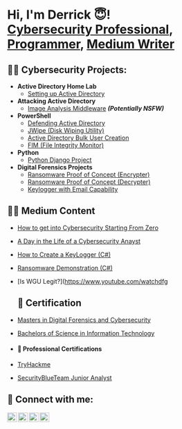 <h1>Hi, I'm Derrick 😇! <br/><a href="https://www.linkedin.com/in/derrick-gyamfi-429933265">Cybersecurity Professional</a>, <a href="https://github.com/derrick365">Programmer</a>, <a href="medium.com/@cwabenadaylight">Medium Writer</a></h1>

<h2>👨‍💻 Cybersecurity Projects:</h2>

- <b>Active Directory Home Lab</b>
  - [Setting up Active Directory](https://github.com/derrick)
- <b>Attacking Active Directory</b>
  - [Image Analysis Middleware](https://github.com/joshmadakor1/4chan-Image-Analysis-Middleware-C964) <b><i>(Potentially NSFW)</b></i>
- <b>PowerShell</b>
  - [Defending Active Directory](https://github.com/derrick)
  - [JWipe (Disk Wiping Utility)](https://github.com/derrick)
  - [Active Directory Bulk User Creation](https://derrick)
  - [FIM (File Integrity Monitor)](https://github.com/derrick)
- <b>Python</b>
  - [Python Django Project](https://github.com/joshmadakor1/derrick)
- <b>Digital Forensics Projects</b>
  - [Ransomware Proof of Concept (Encrypter)](https://github.com/derrick)
  - [Ransomware Proof of Concept (Decrypter)](https://github.com/derrick)
  - [Keylogger with Email Capability](https://github.com/derrick)

<h2>📄📜 Medium Content</h2>

- [How to get into Cybersecurity Starting From Zero](https://www.youtube.com/wderrick23)
- [A Day in the Life of a Cybersecurity Anayst](https://www.youtube.com/fiisl34)
- [How to Create a KeyLogger (C#)](https://www.youtube.com/keyderrick)
- [Ransomware Demonstration (C#)](https://www.youtube.com/watcsd0)
- [Is WGU Legit?](https://www.youtube.com/watchdfg
  

  <h2>📄 Certification</h2>

- [Masters in Digital Forensics and Cybersecurity](https://www.youtube.com/watchs)
- [Bachelors of Science in Information Technology](https://www.youtube.comU)
- <h4>📄 Professional Certifications</h4>
- [TryHackme](https://www.youtube.com/watch?vlNk)
- [SecurityBlueTeam Junior Analyst](https://www.youtube.com/watchlNk)

  

<h2> 🤳 Connect with me:</h2>

[<img align="left" alt="CwabenaDaylight | YouTube" width="22px" src="https://cdn.jsdelivr.net/npm/simple-icons@v3/icons/youtube.svg" />][youtube]
[<img align="left" alt="CwabenaDaylight | Twitter" width="22px" src="https://cdn.jsdelivr.net/npm/simple-icons@v3/icons/twitter.svg" />][twitter]
[<img align="left" alt="cwabenadaylight | LinkedIn" width="22px" src="https://cdn.jsdelivr.net/npm/simple-icons@v3/icons/linkedin.svg" />][linkedin]
[<img align="left" alt="Derrick Gyamfi | Instagram" width="22px" src="https://cdn.jsdelivr.net/npm/simple-icons@v3/icons/instagram.svg" />][instagram]


[twitter]: https://twitter.com/CwabenaDaylight
[youtube]: https://www.youtube.com/c/derrick
[instagram]: https://www.instagram.com/derrick/
[linkedin]: https://linkedin.com/in/derrick

<!--
**derrick365/derrick356** is a ✨ _special_ ✨ repository because its `README.md` (this file) appears on your GitHub profile.

Here are some ideas to get you started:

- 🔭 I’m currently working on ...
- 🌱 I’m currently learning ...
- 👯 I’m looking to collaborate on ...
- 🤔 I’m looking for help with ...
- 💬 Ask me about ...
- 📫 How to reach me: ...
- 😄 Pronouns: ...
- ⚡ Fun fact: ...
-->
